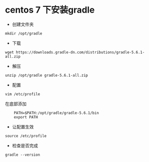 # centos 7 下安装gradle
+ 创建文件夹
```
mkdir /opt/gradle
```

+ 下载
```
wget https://downloads.gradle-dn.com/distributions/gradle-5.6.1-all.zip
```

+ 解压 
```
unzip /opt/gradle gradle-5.6.1-all.zip
```

+ 配置 
```
vim /etc/profile
```
在底部添加 
```
    PATH=$PATH:/opt/gradle/gradle-5.6.1/bin
    export PATH
```
+ 让配置生效
```
source /etc/profile
```

+ 检查是否完成
```
gradle --version
```